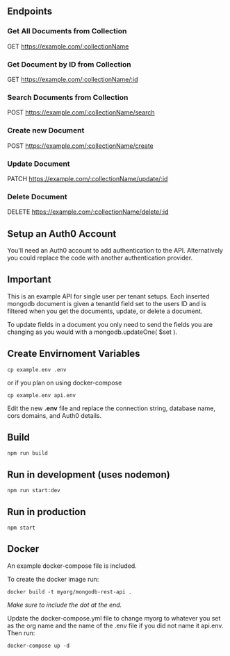 ## Endpoints

### Get All Documents from Collection
GET https://example.com/:collectionName

### Get Document by ID from Collection
GET https://example.com/:collectionName/:id

### Search Documents from Collection
POST https://example.com/:collectionName/search

### Create new Document
POST https://example.com/:collectionName/create

### Update Document
PATCH https://example.com/:collectionName/update/:id

### Delete Document
DELETE https://example.com/:collectionName/delete/:id

## Setup an Auth0 Account

You'll need an Auth0 account to add authentication to the API. Alternatively you could replace the code with another authentication provider.

## Important

This is an example API for single user per tenant setups. Each inserted mongodb document is given a tenantId field set to the users ID and is filtered when you get the documents, update, or delete a document.

To update fields in a document you only need to send the fields you are changing as you would with a mongodb.updateOne( $set ).

## Create Envirnoment Variables

```console
cp example.env .env
```

or if you plan on using docker-compose
```console
cp example.env api.env
```

Edit the new **.env** file and replace the connection string, database name, cors domains, and Auth0 details.

## Build

```
npm run build
```

## Run in development (uses nodemon)

```
npm run start:dev
```

## Run in production

```
npm start
```

## Docker

An example docker-compose file is included. 

To create the docker image run:

```
docker build -t myorg/mongodb-rest-api .
```
*Make sure to include the dot at the end.*

Update the docker-compose.yml file to change myorg to whatever you set as the org name and the name of the .env file if you did not name it api.env. Then run:

```
docker-compose up -d
```
